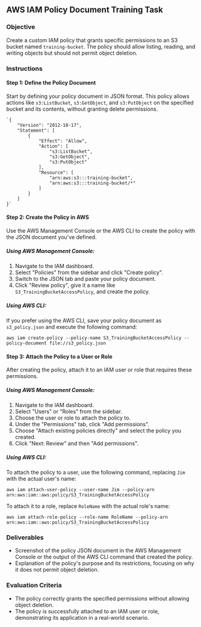 ## AWS IAM Policy Document Training Task

### Objective

Create a custom IAM policy that grants specific permissions to an S3 bucket named `training-bucket`. The policy should allow listing, reading, and writing objects but should not permit object deletion.

### Instructions

#### Step 1: Define the Policy Document

Start by defining your policy document in JSON format. This policy allows actions like `s3:ListBucket`, `s3:GetObject`, and `s3:PutObject` on the specified bucket and its contents, without granting delete permissions.

    `{
        "Version": "2012-10-17",
        "Statement": [
            {
                "Effect": "Allow",
                "Action": [
                    "s3:ListBucket",
                    "s3:GetObject",
                    "s3:PutObject"
                ],
                "Resource": [
                    "arn:aws:s3:::training-bucket",
                    "arn:aws:s3:::training-bucket/*"
                ]
            }
        ]
    }` 

#### Step 2: Create the Policy in AWS

Use the AWS Management Console or the AWS CLI to create the policy with the JSON document you've defined.

##### Using AWS Management Console:

1.  Navigate to the IAM dashboard.
2.  Select "Policies" from the sidebar and click "Create policy".
3.  Switch to the JSON tab and paste your policy document.
4.  Click "Review policy", give it a name like `S3_TrainingBucketAccessPolicy`, and create the policy.

##### Using AWS CLI:

If you prefer using the AWS CLI, save your policy document as `s3_policy.json` and execute the following command:


`aws iam create-policy --policy-name S3_TrainingBucketAccessPolicy --policy-document file://s3_policy.json` 

#### Step 3: Attach the Policy to a User or Role

After creating the policy, attach it to an IAM user or role that requires these permissions.

##### Using AWS Management Console:

1.  Navigate to the IAM dashboard.
2.  Select "Users" or "Roles" from the sidebar.
3.  Choose the user or role to attach the policy to.
4.  Under the "Permissions" tab, click "Add permissions".
5.  Choose "Attach existing policies directly" and select the policy you created.
6.  Click "Next: Review" and then "Add permissions".

##### Using AWS CLI:

To attach the policy to a user, use the following command, replacing `Jim` with the actual user's name:


`aws iam attach-user-policy --user-name Jim --policy-arn arn:aws:iam::aws:policy/S3_TrainingBucketAccessPolicy` 

To attach it to a role, replace `RoleName` with the actual role's name:


`aws iam attach-role-policy --role-name RoleName --policy-arn arn:aws:iam::aws:policy/S3_TrainingBucketAccessPolicy` 

### Deliverables

-   Screenshot of the policy JSON document in the AWS Management Console or the output of the AWS CLI command that created the policy.
-   Explanation of the policy's purpose and its restrictions, focusing on why it does not permit object deletion.

### Evaluation Criteria

-   The policy correctly grants the specified permissions without allowing object deletion.
-   The policy is successfully attached to an IAM user or role, demonstrating its application in a real-world scenario.
